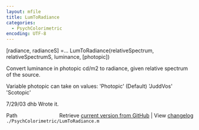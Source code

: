 ```yaml
---
layout: mfile
title: LumToRadiance
categories:
  - PsychColorimetric
encoding: UTF-8
---
```


 [radiance, radianceS] =...
    LumToRadiance(relativeSpectrum, relativeSpectrumS, luminance, [photopic])

 Convert luminance in photopic cd/m2 to radiance, given relative spectrum
 of the source.

 Variable photopic can take on values:
        'Photopic' (Default)
   'JuddVos'
   'Scotopic'

 7/29/03   dhb  Wrote it.


<div class="code_header" style="text-align:right;">
  <span style="float:left;">Path&nbsp;&nbsp;</span> <span class="counter">Retrieve <a href=
  "https://raw.github.com/Psychtoolbox-3/Psychtoolbox-3/beta/./PsychColorimetric/LumToRadiance.m">current version from GitHub</a> | View <a href=
  "https://github.com/Psychtoolbox-3/Psychtoolbox-3/commits/beta/./PsychColorimetric/LumToRadiance.m">changelog</a></span>
</div>
<div class="code">
  <code>./PsychColorimetric/LumToRadiance.m</code>
</div>
